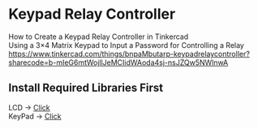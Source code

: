 # Keypad Relay Controller

How to Create a Keypad Relay Controller in Tinkercad  
Using a 3×4 Matrix Keypad to Input a Password for Controlling a Relay  
https://www.tinkercad.com/things/bnpaMbutarp-keypadrelaycontroller?sharecode=b-mIeG6mtWojllJeMCIidWAoda4sj-nsJZQw5NWlnwA  



## Install Required Libraries First  
LCD  →   [Click](https://drive.google.com/file/d/1fODSxAGeanyoDC7q7LGIs-K59jSNnXrt/view)  
KeyPad  →   [Click](https://drive.google.com/file/d/1B5U5QYMjWD-Yw0oDiKFRruSJPsUVbBfA/view)
